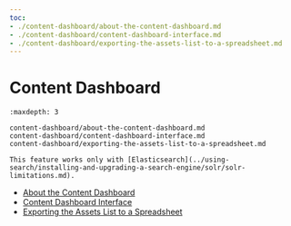 ```yaml
---
toc:
- ./content-dashboard/about-the-content-dashboard.md
- ./content-dashboard/content-dashboard-interface.md
- ./content-dashboard/exporting-the-assets-list-to-a-spreadsheet.md
---
```

# Content Dashboard

```{toctree}
:maxdepth: 3

content-dashboard/about-the-content-dashboard.md
content-dashboard/content-dashboard-interface.md
content-dashboard/exporting-the-assets-list-to-a-spreadsheet.md
```

```{note}
This feature works only with [Elasticsearch](../using-search/installing-and-upgrading-a-search-engine/solr/solr-limitations.md).
```

* [About the Content Dashboard](./content-dashboard/about-the-content-dashboard.md)
* [Content Dashboard Interface](./content-dashboard/content-dashboard-interface.md)
* [Exporting the Assets List to a Spreadsheet](./content-dashboard/exporting-the-assets-list-to-a-spreadsheet.md)
